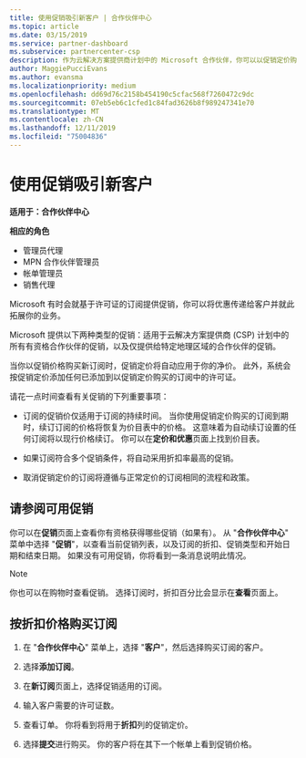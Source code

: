 ```yaml
---
title: 使用促销吸引新客户 | 合作伙伴中心
ms.topic: article
ms.date: 03/15/2019
ms.service: partner-dashboard
ms.subservice: partnercenter-csp
description: 作为云解决方案提供商计划中的 Microsoft 合作伙伴，你可以以促销定价购买订阅并将优惠传递给你的客户。
author: MaggiePucciEvans
ms.author: evansma
ms.localizationpriority: medium
ms.openlocfilehash: dd69d76c2158b454190c5cfac568f7260472c9dc
ms.sourcegitcommit: 07eb5eb6c1cfed1c84fad3626b8f989247341e70
ms.translationtype: MT
ms.contentlocale: zh-CN
ms.lasthandoff: 12/11/2019
ms.locfileid: "75004836"
---
```

# <a name="use-promotions-to-attract-new-customers"></a>使用促销吸引新客户  

**适用于：合作伙伴中心**

**相应的角色**
-   管理员代理
-   MPN 合作伙伴管理员
-   帐单管理员
-   销售代理

<!--[FWLink: https://go.microsoft.com/fwlink/?linkid=852469]-->

Microsoft 有时会就基于许可证的订阅提供促销，你可以将优惠传递给客户并就此拓展你的业务。 

Microsoft 提供以下两种类型的促销：适用于云解决方案提供商 (CSP) 计划中的所有有资格合作伙伴的促销，以及仅提供给特定地理区域的合作伙伴的促销。

当你以促销价格购买新订阅时，促销定价将自动应用于你的净价。 此外，系统会按促销定价添加任何已添加到以促销定价购买的订阅中的许可证。 

请花一点时间查看有关促销的下列重要事项：

-   订阅的促销价仅适用于订阅的持续时间。 当你使用促销定价购买的订阅到期时，续订订阅的价格将恢复为价目表中的价格。 这意味着为自动续订设置的任何订阅将以现行价格续订。 你可以在**定价和优惠**页面上找到价目表。 

-   如果订阅符合多个促销条件，将自动采用折扣率最高的促销。

-   取消促销定价的订阅将遵循与正常定价的订阅相同的流程和政策。

## <a name="see-available-promotions"></a>请参阅可用促销

你可以在**促销**页面上查看你有资格获得哪些促销（如果有）。 从 "**合作伙伴中心**" 菜单中选择 "**促销**"，以查看当前促销列表，以及订阅的折扣、促销类型和开始日期和结束日期。 如果没有可用促销，你将看到一条消息说明此情况。 

> [!NOTE]  
> 你也可以在购物时查看促销。 选择订阅时，折扣百分比会显示在**查看**页面上。

## <a name="purchase-subscriptions-at-promotion-prices"></a>按折扣价格购买订阅

1. 在 "**合作伙伴中心**" 菜单上，选择 "**客户**"，然后选择购买订阅的客户。 

2. 选择**添加订阅**。

3. 在**新订阅**页面上，选择促销适用的订阅。

4. 输入客户需要的许可证数。 

5. 查看订单。 你将看到将用于**折扣**列的促销定价。  

6.  选择**提交**进行购买。 你的客户将在其下一个帐单上看到促销价格。  



